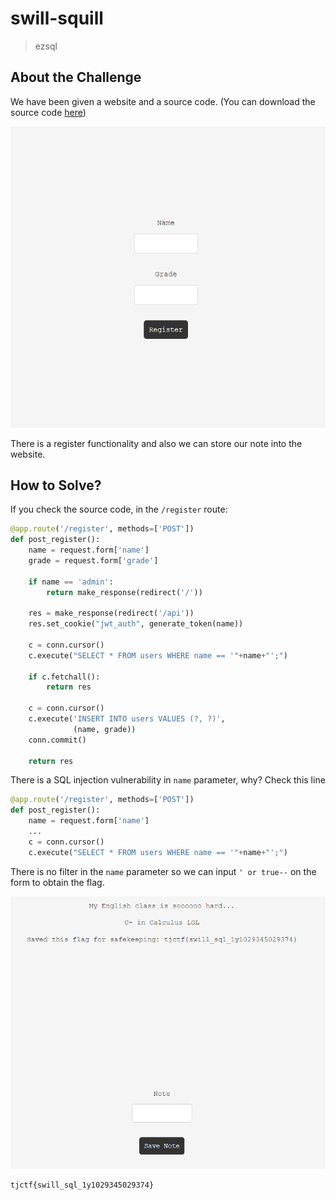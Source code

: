 # swill-squill
> ezsql

## About the Challenge
We have been given a website and a source code. (You can download the source code [here](server.zip))

![preview](images/preview.png)

There is a register functionality and also we can store our note into the website.

## How to Solve?
If you check the source code, in the `/register` route:

```python
@app.route('/register', methods=['POST'])
def post_register():
    name = request.form['name']
    grade = request.form['grade']

    if name == 'admin':
        return make_response(redirect('/'))

    res = make_response(redirect('/api'))
    res.set_cookie("jwt_auth", generate_token(name))

    c = conn.cursor()
    c.execute("SELECT * FROM users WHERE name == '"+name+"';")

    if c.fetchall():
        return res

    c = conn.cursor()
    c.execute('INSERT INTO users VALUES (?, ?)',
              (name, grade))
    conn.commit()

    return res
```

There is a SQL injection vulnerability in `name` parameter, why? Check this line

```python
@app.route('/register', methods=['POST'])
def post_register():
    name = request.form['name']
    ...
    c = conn.cursor()
    c.execute("SELECT * FROM users WHERE name == '"+name+"';")
```

There is no filter in the `name` parameter so we can input `' or true--` on the form to obtain the flag.

![flag](images/flag.png)

```
tjctf{swill_sql_1y1029345029374}
```
